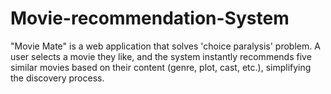 # Movie-recommendation-System
"Movie Mate" is a web application that solves 'choice paralysis' problem. A user selects a movie they like, and the system instantly recommends five similar movies based on their content (genre, plot, cast, etc.), simplifying the discovery process.

